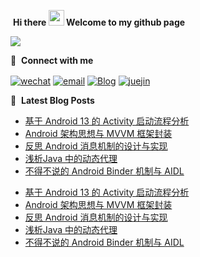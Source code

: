 &nbsp;**Hi there <a href="https://www.gautamkrishnar.com/"><img src="https://media.giphy.com/media/hvRJCLFzcasrR4ia7z/giphy.gif" width="25px"></a>  Welcome to my github page**


<p align="left">
  <a href="https://github.com/zhpanvip">
    <img src="https://github-readme-stats.vercel.app/api?username=zhpanvip&count_private=true&show_icons=true&line_height=26&include_all_commits=true&theme=buefy&bg_color=30,FFEEEE,DDEFBB" />
  </a>
  
</p>


🔗 &nbsp;**Connect with me**

<p align="left">
<a href="https://github.com/zhpanvip/images/blob/master/project/group/wechat.png?raw=true" target="blank"><img align="center" src="https://img.shields.io/badge/WeChat-07C160?style=for-the-badge&logo=wechat&logoColor=white" alt="wechat" /></a>
<a href="mailto:zhpanvip@gmail.com" target="blank"><img align="center" src="https://img.shields.io/badge/Gmail-D14836?style=for-the-badge&logo=gmail&logoColor=white" alt="email"/></a>
<a href="https://zhangpan.site" target="blank"><img align="center" src="https://img.shields.io/badge/My%20Blog-FF8800?style=for-the-badge&logoColor=white" alt="Blog"/></a>
<a href="https://juejin.im/user/2735240659359448/posts" target="blank"><img align="center" src="https://img.shields.io/badge/Jue%20jin-0056D2?style=for-the-badge&logoColor=white" alt="juejin"/></a>


📕 &nbsp;**Latest Blog Posts**

- [基于 Android 13 的 Activity 启动流程分析](https://juejin.cn/post/7211801284709548093)
- [Android 架构思想与 MVVM 框架封装](https://juejin.cn/post/7147215414538272776)
- [反思 Android 消息机制的设计与实现](https://juejin.cn/post/7110625878320775204)
- [浅析Java 中的动态代理](https://juejin.cn/post/6999094101761064996)
- [不得不说的 Android Binder 机制与 AIDL](https://juejin.cn/post/6994057245113729038)

<!-- BLOG-POST-LIST:START -->
- [基于 Android 13 的 Activity 启动流程分析](https://juejin.cn/post/7211801284709548093)
- [Android 架构思想与 MVVM 框架封装](https://juejin.cn/post/7147215414538272776)
- [反思 Android 消息机制的设计与实现](https://juejin.cn/post/7110625878320775204)
- [浅析Java 中的动态代理](https://juejin.cn/post/6999094101761064996)
- [不得不说的 Android Binder 机制与 AIDL](https://juejin.cn/post/6994057245113729038)
<!-- BLOG-POST-LIST:END -->




  
